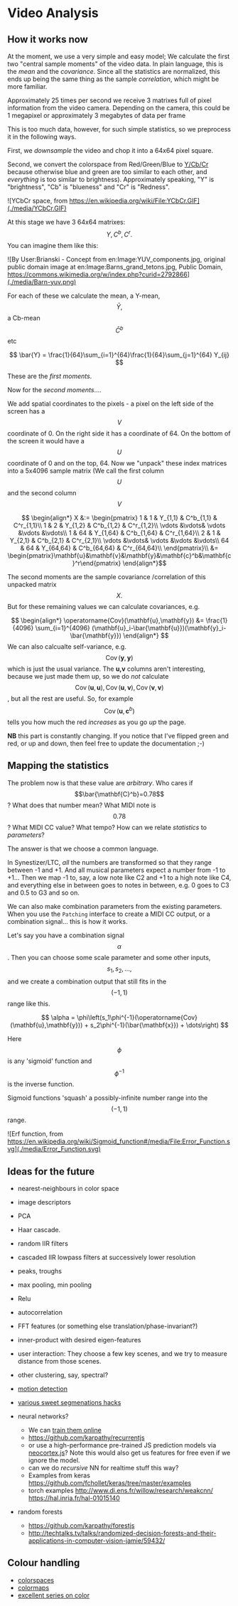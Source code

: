 # Video Analysis

## How it works now

At the moment, we use a very simple and easy model;
We calculate the first two "central sample moments" of the video data.
In plain language, this is the *mean* and the *covariance*.
Since all the statistics are normalized, this ends up being the same thing as the sample *correlation*, which might be more familiar.

Approximately 25 times per second we receive 3 matrixes full of pixel information from the video camera. Depending on the camera, this could be 1 megapixel or approximately 3 megabytes of data per frame

This is too much data, however, for such simple statistics, so we preprocess it in the following ways.

First, we *downsample* the video and chop it into a 64x64 pixel square.

Second, we convert the colorspace from Red/Green/Blue to [Y/Cb/Cr](https://en.wikipedia.org/wiki/YCbCr)
because otherwise blue and green are too similar to each other,
and *everything* is too similar to brightness).
Approximately speaking, "Y" is "brightness", "Cb" is "blueness"
and "Cr" is "Redness".

![YCbCr space, from https://en.wikipedia.org/wiki/File:YCbCr.GIF](./media/YCbCr.GIF)


At this stage we have 3 64x64 matrixes: $$ Y,C^b,C^r. $$
You can imagine them like this:

![By User:Brianski - Concept from en:Image:YUV_components.jpg, original public domain image at en:Image:Barns_grand_tetons.jpg, Public Domain, https://commons.wikimedia.org/w/index.php?curid=2792866](./media/Barn-yuv.png)

For each of these we calculate the mean, a Y-mean, $$ \bar{Y}, $$ a Cb-mean $$ \bar{C}^b $$ etc

$$ \bar{Y} = \frac{1}{64}\sum_{i=1}^{64}\frac{1}{64}\sum_{j=1}^{64} Y_{ij} $$

These are the *first moments*.

Now for the *second moments*....

We add spatial coordinates to the pixels - a pixel on the left side of the screen has a $$ V $$ coordinate of 0. On the right side it has a coordinate of 64. On the bottom of the screen it would have a $$ U $$ coordinate of 0 and on the top, 64. Now we "unpack" these index matrices into a 5x4096 sample matrix (We call the first column $$U$$ and the second column $$V$$

$$ \begin{align*}
X &:= \begin{pmatrix}
1 & 1 & Y_{1,1} & C^b_{1,1} & C^r_{1,1}\\
1 & 2 & Y_{1,2} & C^b_{1,2} & C^r_{1,2}\\
\vdots &\vdots& \vdots &\vdots &\vdots\\
1 & 64 & Y_{1,64} & C^b_{1,64} & C^r_{1,64}\\
2 & 1 & Y_{2,1} & C^b_{2,1} & C^r_{2,1}\\
\vdots &\vdots& \vdots &\vdots &\vdots\\
64 & 64 & Y_{64,64} & C^b_{64,64} & C^r_{64,64}\\
\end{pmatrix}\\
&= \begin{pmatrix}\mathbf{u}&\mathbf{v}&\mathbf{y}&\mathbf{c}^b&\mathbf{c}^r\end{pmatrix}
\end{align*}$$



The second moments are the sample covariance /correlation of this unpacked matrix $$ X. $$ But for these remaining values we can calculate covariances, e.g.

$$
\begin{align*}
\operatorname{Cov}(\mathbf{u},\mathbf{y}) &= \frac{1}{4096} \sum_{i=1}^{4096} (\mathbf{u}_i-\bar{\mathbf{u}})(\mathbf{y}_i-\bar{\mathbf{y}})
\end{align*}
$$
We can also calcualte self-variance, e.g. $$ \operatorname{Cov}(\mathbf{y},\mathbf{y}) $$ which is just the usual variance.
The **u,v** columns aren't interesting, because we just made them up, so we do *not* calculate $$ \operatorname{Cov}(\mathbf{u},\mathbf{u}),  \operatorname{Cov}(\mathbf{u},\mathbf{v}),  \operatorname{Cov}(\mathbf{v},\mathbf{v})  $$, but all the rest are useful. So, for example $$ \operatorname{Cov}(\mathbf{u},\mathbf{c}^b) $$ tells you how much the red *increases* as you go *up* the page.

**NB** this part is constantly changing.
If you notice that I've flipped green and red, or up and down, then feel free to update the documentation ;-)

## Mapping the statistics

The problem now is that these value are *arbitrary*. Who cares if $$\bar{\mathbf{C}^b}=0.78$$? What does that number mean?
What MIDI note is $$0.78$$? What MIDI CC value?
What tempo? How can we relate *statistics* to *parameters*?

The answer is that we choose a common language.

In Synestizer/LTC, *all* the numbers are transformed so that they range between -1 and +1. And all musical parameters expect a number from -1 to +1... Then we map -1 to, say, a low note like C2 and +1 to a high note like C4, and everything else in between goes to notes in between, e.g. 0 goes to C3 and 0.5 to G3 and so on.

We can also make combination parameters from the existing parameters. When you use the `Patching` interface to create a MIDI CC output, or a combination signal... this is how it works.

Let's say you have a combination signal $$ \alpha $$.
Then you can choose some scale parameter and some other inputs, $$s_1, s_2,\dots,$$ and we create a combination output that still fits in the $$(-1,1)$$ range like this.

$$
\alpha = \phi\left(s_1\phi^{-1}(\operatorname{Cov}(\mathbf{u},\mathbf{y})) + s_2\phi^{-1}(\bar{\mathbf{x}}) + \dots\right) 
$$

Here $$\phi$$ is any 'sigmoid' function and $$\phi^{-1}$$ is the inverse function. 

Sigmoid functions 'squash' a possibly-infinite number range into the $$(-1,1)$$ range.

![Erf function, from https://en.wikipedia.org/wiki/Sigmoid_function#/media/File:Error_Function.svg](./media/Error_Function.svg)



## Ideas for the future

* nearest-neighbours in color space
* image descriptors
* PCA
* Haar cascade.
* random IIR filters
* cascaded IIR lowpass filters at successively lower resolution
* peaks, troughs
* max pooling, min pooling
* Relu
* autocorrelation
* FFT features (or something else translation/phase-invariant?)
* inner-product with desired eigen-features
* user interaction: They choose a few key scenes, and we try to measure distance from those scenes.
* other clustering, say, spectral?
* [motion detection](http://www.adobe.com/devnet/html5/articles/javascript-motion-detection.html)
* [various sweet segmenations hacks](https://stackoverflow.com/questions/31071781/html5-canvas-image-segmentation)
* neural networks?

    * We can [train them online](https://cs.stanford.edu/people/karpathy/convnetjs/)
    * https://github.com/karpathy/recurrentjs
    * or use a high-performance pre-trained JS prediction models via [neocortex.js](https://github.com/scienceai/neocortex)?
    Note this would also get us features for free even if we ignore the model.
    * can we do *recursive* NN for realtime stuff this way?
    * Examples from keras https://github.com/fchollet/keras/tree/master/examples
    * torch examples http://www.di.ens.fr/willow/research/weakcnn/ https://hal.inria.fr/hal-01015140

* random forests

    * https://github.com/karpathy/forestjs
    * http://techtalks.tv/talks/randomized-decision-forests-and-their-applications-in-computer-vision-jamie/59432/




## Colour handling

* [colorspaces](https://vis4.net/blog/posts/avoid-equidistant-hsv-colors/)
* [colormaps](http://www.sandia.gov/~kmorel/documents/ColorMaps/ColorMapsExpanded.pdf)
* [excellent series on color](http://earthobservatory.nasa.gov/blogs/elegantfigures/2013/08/05/subtleties-of-color-part-1-of-6/)
